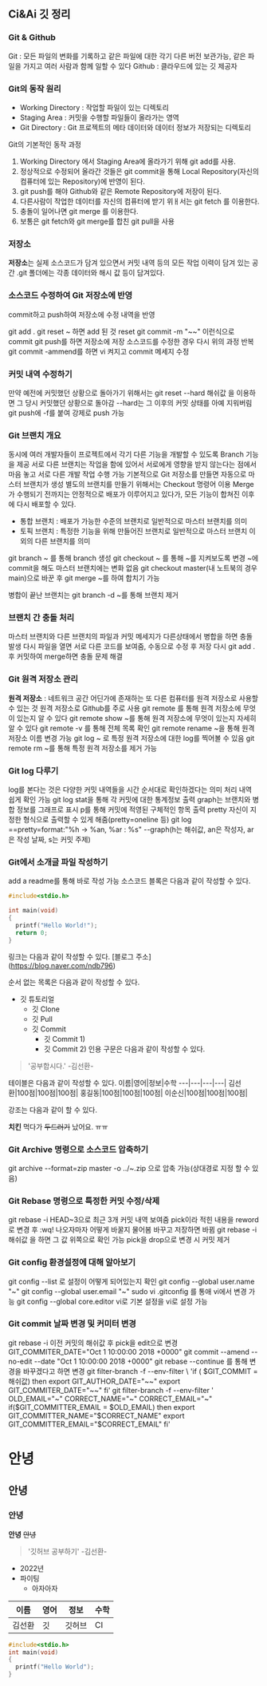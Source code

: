 ## Ci&Ai 깃 정리

### Git & Github
Git : 모든 파일의 변화를 기록하고 같은 파일에 대한 각기 다른 버전 보관가능, 같은 파일을 가지고 여러 사람과 함께 일할 수 있다
Github : 클라우드에 있는 깃 제공자

### Git의 동작 원리
* Working Directory : 작업할 파일이 있는 디렉토리
* Staging Area : 커밋을 수행할 파일들이 올라가는 영역
* Git Directory : Git 프로젝트의 메타 데이터와 데이터 정보가 저장되는 디렉토리

Git의 기본적인 동작 과정
1. Working Directory 에서 Staging Area에 올라가기 위해 git add를 사용.
2. 정상적으로 수정되어 올라간 것들은 git commit을 통해 Local Repository(자신의 컴퓨터에 있는 Repository)에 반영이 된다.
3. git push를 해야 Github와 같은 Remote Repository에 저장이 된다.
4. 다른사람이 작업한 데이터를 자신의 컴퓨터에 받기 위ㅐ서는 git fetch 를 이용한다.
5. 충돌이 일어나면 git merge 를 이용한다.
6. 보통은 git fetch와 git merge를 합친 git pull을 사용

### 저장소
**저장소**는 실제 소스코드가 담겨 있으면서 커밋 내역 등의 모든 작업 이력이 담겨 있는 공간
.git 폴더에는 각종 데이터와 해시 값 등이 담겨있다.

### 소스코드 수정하여 Git 저장소에 반영
commit하고 push하여 저장소에 수정 내역을 반영

git add .
git reset ~ 하면 add 된 것 reset
git commit -m "~~" 이런식으로 commit
git push를 하면 저장소에 저장
소스코드를 수정한 경우 다시 위의 과정 반복
git commit -ammend를 하면 vi 켜지고 commit 메세지 수정 

### 커밋 내역 수정하기
만약 예전에 커밋했던 상황으로 돌아가기 위해서는 
git reset --hard 해쉬값 을 이용하면 그 당시 커밋했던 상황으로 돌아감
--hard는 그 이후의 커밋 상태를 아예 지워버림
git push에 -f를 붙여 강제로 push 가능

### Git 브랜치 개요
동시에 여러 개발자들이 프로젝트에서 각기 다른 기능을 개발할 수 있도록 Branch 기능을 제공
서로 다른 브랜치는 작업을 함에 있어서 서로에게 영향을 받지 않는다는 점에서 마음 놓고 서로 다른 개발 작업 수행 가능
기본적으로 Git 저장소를 만들면 자동으로 마스터 브랜치가 생성
별도의 브랜치를 만들기 위해서는 Checkout 명령어 이용
Merge가 수행되기 전까지는 안정적으로 배포가 이루어지고 있다가, 모든 기능이 합쳐진 이후에 다시 배포할 수 있다.

* 통합 브랜치 : 배포가 가능한 수준의 브랜치로 일반적으로 마스터 브랜치를 의미
* 토픽 브랜치 : 특정한 기능을 위해 만들어진 브랜치로 일반적으로 마스터 브랜치 이외의 다른 브랜치를 의미

git branch ~ 를 통해 branch 생성
git checkout ~ 를 통해 ~를 지켜보도록 변경
~에 commit을 해도 마스터 브랜치에는 변화 없음
git checkout master(내 노트북의 경우 main)으로 바꾼 후 git merge ~를 하여 합치기 가능

병합이 끝난 브랜치는 git branch -d ~를 통해 브랜치 제거

### 브랜치 간 충돌 처리
마스터 브랜치와 다른 브랜치의 파일과 커밋 메세지가 다른상태에서 병합을 하면 충돌 발생
다시 파일을 열면 서로 다른 코드를 보여줌, 수동으로 수정 후 저장
다시 git add . 후 커밋하여 merge하면 충돌 문제 해결

### Git 원격 저장소 관리
**원격 저장소** : 네트워크 공간 어딘가에 존재하는 또 다른 컴퓨터를 원격 저장소로 사용할 수 있는 것
원격 저장소로 Github를 주로 사용
git remote 를 통해 원격 저장소에 무엇이 있는지 알 수 있다
git remote show ~를 통해 원격 저장소에 무엇이 있는지 자세히 알 수 있다
git remote -v 를 통해 전체 목록 확인
git remote rename ~을 통해 원격 저장소 이름 변경 가능
git log ~ 로 특정 원격 저장소에 대한 log를 찍어볼 수 있음
git remote rm ~를 통해 특정 원격 저장소를 제거 가능

### Git log 다루기
log를 본다는 것은 다양한 커밋 내역들을 시간 순서대로 확인하겠다는 의미
처리 내역 쉽게 확인 가능
git log stat을 통해 각 커밋에 대한 통계정보 출력
graph는 브랜치와 병합 정보를 그래프로 표시
p를 통해 커밋에 적영된 구체적인 항목 출력
pretty 자신이 지정한 형식으로 출력할 수 있게 해줌(pretty=oneline 등)
git log ==pretty=format:"%h -> %an, %ar : %s" --graph(h는 해쉬값, an은 작성자, ar은 작성 날짜, s는 커밋 주제)

### Git에서 소개글 파일 작성하기
add a readme를 통해 바로 작성 가능
소스코드 블록은 다음과 같이 작성할 수 있다.
```c
#include<stdio.h>

int main(void)
{
  printf("Hello World!");
  return 0;
}
```

링크는 다음과 같이 작성할 수 있다.
[블로그 주소] (https://blog.naver.com/ndb796)

순서 없는 목록은 다음과 같이 작성할 수 있다.

* 깃 튜토리얼
  * 깃 Clone
  * 깃 Pull
  * 깃 Commit
    * 깃 Commit 1)
    * 깃 Commit 2)
인용 구문은 다음과 같이 작성할 수 있다.

>'공부합시다.' -김선환-

테이블은 다음과 같이 작성할 수 있다.
이름|영어|정보|수학
---|---|---|---|
김선환|100점|100점|100점|
홍길동|100점|100점|100점|
이순신|100점|100점|100점|

강조는 다음과 같이 할 수 있다.

**치킨** 먹다가 ~~두드러기~~ 났어요. ㅠㅠ

### Git Archive 명령으로 소스코드 압축하기
git archive --format=zip master -o ../~.zip 으로 압축 가능(상대경로 지정 할 수 있음)

### Git Rebase 명령으로 특정한 커밋 수정/삭제
git rebase -i HEAD~3으로 최근 3개 커밋 내역 보여줌
pick이라 적힌 내용을 reword로 변경 후 :wq!
나오자마자 어떻게 바꿀지 물어봄
바꾸고 저장하면 바뀜
git rebase -i 해쉬값 을 하면 그 값 위쪽으로 확인 가능
pick을 drop으로 변경 시 커밋 제거

### Git config 환경설정에 대해 알아보기
git config --list 로 설정이 어떻게 되어있는지 확인
git config --global user.name "~"
git config --global user.email "~"
sudo vi .gitconfig 를 통애 vi에서 변경 가능
git config --global core.editor vi로 기본 설정을 vi로 설정 가능

### Git commit 날짜 변경 및 커미터 변경
git rebase -i 이전 커밋의 해쉬값 후 pick을 edit으로 변경
GIT_COMMITER_DATE="Oct 1 10:00:00 2018 +0000" git commit --amend --no-edit --date "Oct 1 10:00:00 2018 +0000"
git rebase --continue 를 통해 변경을 바꾸겠다고 하면 변경
git filter-branch -f --env-filter \ 
 'if ( $GIT_COMMIT = 해쉬값)
 then
  export GIT_AUTHOR_DATE="~~"
  export GIT_COMMITER_DATE="~~"
  fi'
git filter-branch -f --env-filter '
OLD_EMAIL="~"
CORRECT_NAME="~"
CORRECT_EMAIL="~"
if($GIT_COMMITTER_EMAIL = $OLD_EMAIL)
then
  export GIT_COMMITTER_NAME="$CORRECT_NAME"
  export GIT_COMMITTER_EMAIL="$CORRECT_EMAIL"
fi'


# 안녕
## 안녕
### 안녕
**안녕**
~~안녕~~


>'깃허브 공부하기' -김선환-
* 2022년
* 파이팅
    * 아자아자

이름|영어|정보|수학
---|---|---|---|
김선환|깃|깃허브|CI|

```c
#include<stdio.h>
int main(void)
{
  printf("Hello World");
}
```









